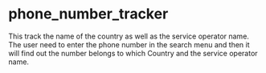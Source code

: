 # phone_number_tracker
This track the name of the country as well as the service operator name. The user need to enter the phone number in the search menu and then it will find out the number belongs to which Country and the  service operator name.
